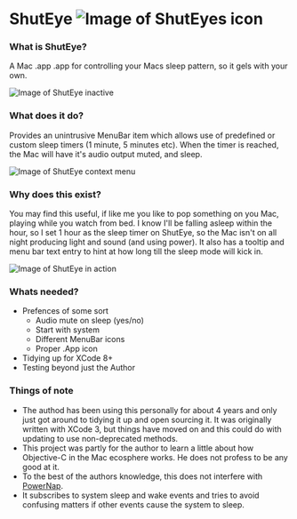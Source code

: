 # ShutEye ![Image of ShutEyes icon](https://dougbarry.github.io/ShutEye-MenuBar-IconOnly.png)

### What is ShutEye?
A Mac .app  .app for controlling your Macs sleep pattern, so it gels with your own.

![Image of ShutEye inactive](https://dougbarry.github.io/ShutEye-MenuBar-Inactive.png)

### What does it do?
Provides an unintrusive MenuBar item which allows use of predefined or custom sleep timers (1 minute, 5 minutes etc). When the timer is reached, the Mac will have it's audio output muted, and sleep.

![Image of ShutEye context menu](https://dougbarry.github.io/ShutEye-MenuBar-Context.png)

### Why does this exist?
You may find this useful, if like me you like to pop something on you Mac, playing while you watch from bed. I know I'll be falling asleep within the hour, so I set 1 hour as the sleep timer on ShutEye, so the Mac isn't on all night producing light and sound (and using power). It also has a tooltip and menu bar text entry to hint at how long till the sleep mode will kick in.

![Image of ShutEye in action](https://dougbarry.github.io/ShutEye-MenuBar-Icon.png)

### Whats needed?
* Prefences of some sort
  * Audio mute on sleep (yes/no)
  * Start with system
  * Different MenuBar icons
  * Proper .App icon
* Tidying up for XCode 8+
* Testing beyond just the Author

### Things of note
* The authod has been using this personally for about 4 years and only just got around to tidying it up and open sourcing it. It was originally written with XCode 3, but things have moved on and this could do with updating to use non-deprecated methods.
* This project was partly for the author to learn a little about how Objective-C in the Mac ecosphere works. He does not profess to be any good at it.
* To the best of the authors knowledge, this does not interfere with [PowerNap](https://support.apple.com/en-gb/HT204032).
* It subscribes to system sleep and wake events and tries to avoid confusing matters if other events cause the system to sleep.

